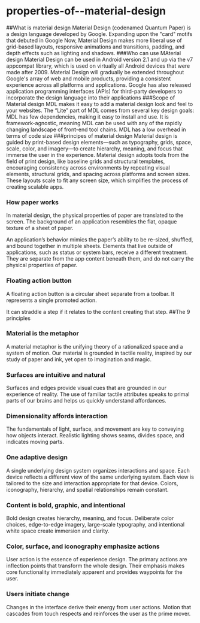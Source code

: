 # properties-of--material-design

##What is material design
Material Design (codenamed Quantum Paper) is a design language developed by Google. Expanding upon the "card" motifs that debuted in Google Now, Material Design makes more liberal use of grid-based layouts, responsive animations and transitions, padding, and depth effects such as lighting and shadows.
###Who can use MAterial design
Material Design can be used in Android version 2.1 and up via the v7 appcompat library, which is used on virtually all Android devices that were made after 2009. Material Design will gradually be extended throughout Google's array of web and mobile products, providing a consistent experience across all platforms and applications. Google has also released application programming interfaces (APIs) for third-party developers to incorporate the design language into their applications
###Scope of Material design
MDL makes it easy to add a material design look and feel to your websites. The “Lite” part of MDL comes from several key design goals: MDL has few dependencies, making it easy to install and use. It is framework-agnostic, meaning MDL can be used with any of the rapidly changing landscape of front-end tool chains. MDL has a low overhead in terms of code size
###principes of material design
Material design is guided by print-based design elements—such as typography, grids, space, scale, color, and imagery—to create hierarchy, meaning, and focus that immerse the user in the experience. Material design adopts tools from the field of print design, like baseline grids and structural templates, encouraging consistency across environments by repeating visual elements, structural grids, and spacing across platforms and screen sizes. These layouts scale to fit any screen size, which simplifies the process of creating scalable apps. 
 ###  How paper works

In material design, the physical properties of paper are translated to the screen. The background of an application resembles the flat, opaque texture of a sheet of paper.

An application’s behavior mimics the paper’s ability to be re-sized, shuffled, and bound together in multiple sheets. Elements that live outside of applications, such as status or system bars, receive a different treatment. They are separate from the app content beneath them, and do not carry the physical properties of paper.

### Floating action button


A floating action button is a circular sheet separate from a toolbar. It represents a single promoted action.

It can straddle a step if it relates to the content creating that step.
##The 9 principles
###    Material is the metaphor

A material metaphor is the unifying theory of a rationalized space and a system of motion. Our material is grounded in tactile reality, inspired by our study of paper and ink, yet open to imagination and magic.
 ###        Surfaces are intuitive and natural

Surfaces and edges provide visual cues that are grounded in our experience of reality. The use of familiar tactile attributes speaks to primal parts of our brains and helps us quickly understand affordances.
###     Dimensionality affords interaction

The fundamentals of light, surface, and movement are key to conveying how objects interact. Realistic lighting shows seams, divides space, and indicates moving parts.
###  One adaptive design

A single underlying design system organizes interactions and space. Each device reflects a different view of the same underlying system. Each view is tailored to the size and interaction appropriate for that device. Colors, iconography, hierarchy, and spatial relationships remain constant.
###   Content is bold, graphic, and intentional

Bold design creates hierarchy, meaning, and focus. Deliberate color choices, edge-to-edge imagery, large-scale typography, and intentional white space create immersion and clarity.
###   Color, surface, and iconography emphasize actions

User action is the essence of experience design. The primary actions are inflection points that transform the whole design. Their emphasis makes core functionality immediately apparent and provides waypoints for the user.

###   Users initiate change

Changes in the interface derive their energy from user actions. Motion that cascades from touch respects and reinforces the user as the prime mover.


